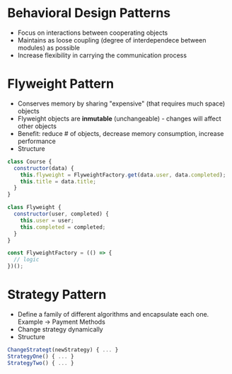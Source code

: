 # Behavioral Design Patterns
* Focus on interactions between cooperating objects
* Maintains as loose coupling (degree of interdependece between modules) as possible
* Increase flexibility in carrying the communication process

# Flyweight Pattern
* Conserves memory by sharing "expensive" (that requires much space) objects
* Flyweight objects are **inmutable** (unchangeable) - changes will affect other objects
* Benefit: reduce # of objects, decrease memory consumption, increase performance
* Structure
```javascript
class Course {
  constructor(data) {
    this.flyweight = FlyweightFactory.get(data.user, data.completed);
    this.title = data.title;
  }
}

class Flyweight {
  constructor(user, completed) {
    this.user = user;
    this.completed = completed;
  }
}

const FlyweightFactory = (() => {
  // logic
})();
```

# Strategy Pattern
* Define a family of different algorithms and encapsulate each one. Example -> Payment Methods
* Change strategy dynamically
* Structure
```javascript
ChangeStrategt(newStrategy) { ... }
StrategyOne() { ... }
StrategyTwo() { ... }
```